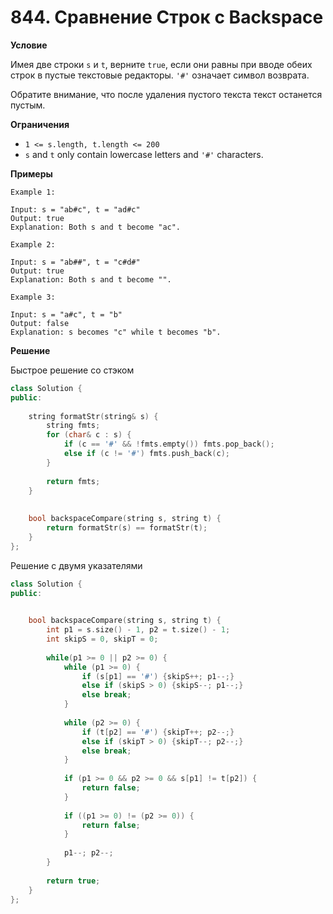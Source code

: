 # 844. Сравнение Строк с Backspace

**Условие**

Имея две строки `s` и `t`, верните `true`, если они равны при вводе обеих строк в пустые текстовые редакторы. `'#'` означает символ возврата.

Обратите внимание, что после удаления пустого текста текст останется пустым.

**Ограничения**
- `1 <= s.length, t.length <= 200`
- `s` and `t` only contain lowercase letters and `'#'` characters.


**Примеры**
```
Example 1:

Input: s = "ab#c", t = "ad#c"
Output: true
Explanation: Both s and t become "ac".

Example 2:

Input: s = "ab##", t = "c#d#"
Output: true
Explanation: Both s and t become "".

Example 3:

Input: s = "a#c", t = "b"
Output: false
Explanation: s becomes "c" while t becomes "b".
```


**Решение**

Быстрое решение со стэком
```C++
class Solution {
public:
    
    string formatStr(string& s) {
        string fmts;
        for (char& c : s) {
            if (c == '#' && !fmts.empty()) fmts.pop_back();
            else if (c != '#') fmts.push_back(c);
        }
        
        return fmts;
    }
    
    
    bool backspaceCompare(string s, string t) {
        return formatStr(s) == formatStr(t);
    }
};
```

Решение с двумя указателями
```C++
class Solution {
public:

    
    bool backspaceCompare(string s, string t) {
        int p1 = s.size() - 1, p2 = t.size() - 1;
        int skipS = 0, skipT = 0;
        
        while(p1 >= 0 || p2 >= 0) {
            while (p1 >= 0) {
                if (s[p1] == '#') {skipS++; p1--;}
                else if (skipS > 0) {skipS--; p1--;}
                else break;
            }
            
            while (p2 >= 0) {
                if (t[p2] == '#') {skipT++; p2--;}
                else if (skipT > 0) {skipT--; p2--;}
                else break;
            }
            
            if (p1 >= 0 && p2 >= 0 && s[p1] != t[p2]) {
                return false;
            }
            
            if ((p1 >= 0) != (p2 >= 0)) {
                return false;
            }
            
            p1--; p2--;
        }
        
        return true;
    }
};
```






 


 


